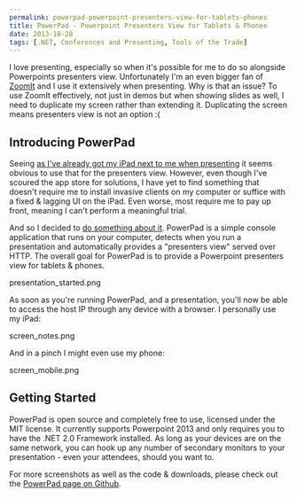 ```yaml
---
permalink: powerpad-powerpoint-presenters-view-for-tablets-phones
title: PowerPad - Powerpoint Presenters View for Tablets & Phones
date: 2013-10-28
tags: [.NET, Conferences and Presenting, Tools of the Trade]
---
```

I love presenting, especially so when it's possible for me to do so alongside Powerpoints presenters view. Unfortunately I'm an even bigger fan of [ZoomIt](http://technet.microsoft.com/en-us/sysinternals/bb897434.aspx) and I use it extensively when presenting. Why is that an issue? To use ZoomIt effectively, not just in demos but when showing slides as well, I need to duplicate my screen rather than extending it. Duplicating the screen means presenters view is not an option :(

<!-- more -->

## Introducing PowerPad

Seeing [as I've already got my iPad next to me when presenting](/keeping-track-of-time-while-presenting/) it seems obvious to use that for the presenters view. However, even though I've scoured the app store for solutions, I have yet to find something that doesn't require me to install invasive clients on my computer or suffice with a fixed & lagging UI on the iPad. Even worse, most require me to pay up front, meaning I can't perform a meaningful trial.

And so I decided to [do something about it](https://github.com/improvedk/PowerPad). PowerPad is a simple console application that runs on your computer, detects when you run a presentation and automatically provides a "presenters view" served over HTTP. The overall goal for PowerPad is to provide a Powerpoint presenters view for tablets & phones.

presentation_started.png

As soon as you're running PowerPad, and a presentation, you'll now be able to access the host IP through any device with a browser. I personally use my iPad:

screen_notes.png

And in a pinch I might even use my phone:

screen_mobile.png

## Getting Started
PowerPad is open source and completely free to use, licensed under the MIT license. It currently supports Powerpoint 2013 and only requires you to have the .NET 2.0 Framework installed. As long as your devices are on the same network, you can hook up any number of secondary monitors to your presentation - even your attendees, should you want to.

For more screenshots as well as the code & downloads, please check out the [PowerPad page on Github](https://github.com/improvedk/PowerPad).
